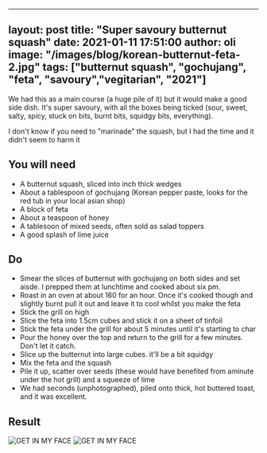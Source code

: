 
---
layout: post
title:  "Super savoury butternut squash"
date:   2021-01-11 17:51:00
author: oli
image: "/images/blog/korean-butternut-feta-2.jpg"
tags: ["butternut squash", "gochujang", "feta", "savoury","vegitarian", "2021"]
---

We had this as a main course (a huge pile of it) but it would make a good side dish.  It's super savoury, with all the boxes being ticked (sour, sweet, salty, spicy, stuck on bits, burnt bits, squidgy bits, everything).

I don't know if you need to "marinade" the squash, but I had the time and it didn't seem to harm it


## You will need

* A butternut squash, sliced into inch thick wedges
* About a tablespoon of gochujang (Korean pepper paste, looks for the red tub in your local asian shop)
* A block of feta
* About a teaspoon of honey
* A tablesoon of mixed seeds, often sold as salad toppers
* A good splash of lime juice


## Do

* Smear the slices of butternut with gochujang on both sides and set aisde.  I prepped them at lunchtime and cooked about six pm.
* Roast in an oven at about 160 for an hour.  Once it's cooked though and slightly burnt pull it out and leave it to cool whilst you make the feta
* Stick the grill on high
* Slice the feta into 1.5cm cubes and stick it on a sheet of tinfoil
* Stick the feta under the grill for about 5 minutes until it's starting to char
* Pour the honey over the top and return to the grill for a few minutes. Don't let it catch.
* Slice up the butternut into large cubes.  it'll be a bit squidgy
* Mix the feta and the squash
* Pile it up, scatter over seeds (these would have benefited from aminute under the hot grill) and a squeeze of lime
* We had seconds (unphotographed), piled onto thick, hot buttered toast, and it was excellent.

## Result



![GET IN MY FACE](/images/blog/korean-butternut-feta-1.jpg)
![GET IN MY FACE](/images/blog/korean-butternut-feta-2.jpg)
